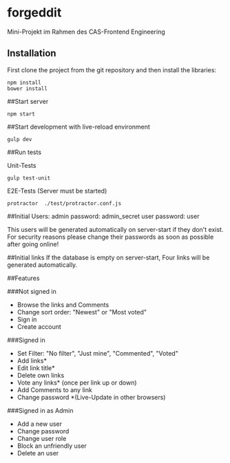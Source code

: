 # forgeddit

Mini-Projekt im Rahmen des CAS-Frontend Engineering

## Installation

First clone the project from the git repository and then install the libraries:

```
npm install
bower install
```

##Start server
```
npm start
```

##Start development with live-reload environment

```
gulp dev
```

##Run tests

Unit-Tests
```
gulp test-unit
```
E2E-Tests (Server must be started)
```
protractor  ./test/protractor.conf.js
```

##Initial Users:
admin password: admin_secret
user  password: user

This users will be generated automatically on server-start if they don't exist. For security reasons please change
their passwords as soon as possible after going online!

 ##Initial links
 If the database is empty on server-start, Four links will be generated automatically.

 ##Features

 ###Not signed in
 - Browse the links and Comments
 - Change sort order: "Newest" or "Most voted"
 - Sign in
 - Create account

 ###Signed in
 - Set Filter: "No filter", "Just mine", "Commented", "Voted"
 - Add links*
 - Edit link title*
 - Delete own links
 - Vote any links* (once per link up or down)
 - Add Comments to any link
 - Change password
 *(Live-Update in other browsers)

 ###Signed in as Admin
 - Add a new user
 - Change password
 - Change user role
 - Block an unfriendly user
 - Delete an user
